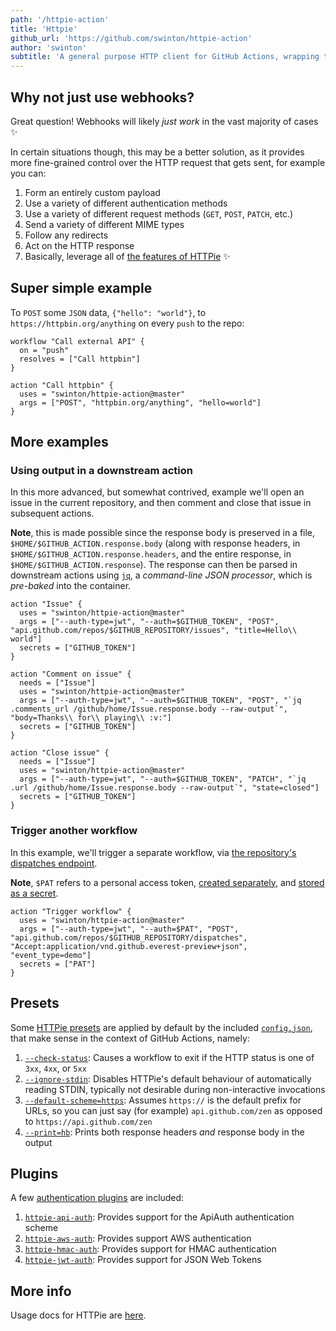 ```yaml
---
path: '/httpie-action'
title: 'Httpie'
github_url: 'https://github.com/swinton/httpie-action'
author: 'swinton'
subtitle: 'A general purpose HTTP client for GitHub Actions, wrapping the HTTPie CLI to enable human-friendly interactions with third-party web services that expose an API over HTTP in your development workflow.'
---
```


## Why not just use webhooks?

Great question! Webhooks will likely _just work_ in the vast majority of cases :sparkles:

In certain situations though, this may be a better solution, as it provides more fine-grained control over the HTTP request that gets sent, for example you can:

1. Form an entirely custom payload
1. Use a variety of different authentication methods
1. Use a variety of different request methods (`GET`, `POST`, `PATCH`, etc.)
1. Send a variety of different MIME types
1. Follow any redirects
1. Act on the HTTP response
1. Basically, leverage all of [the features of HTTPie](https://github.com/jakubroztocil/httpie/blob/1.0.2/README.rst#main-features) :sparkles:

## Super simple example

To `POST` some `JSON` data, `{"hello": "world"}`, to `https://httpbin.org/anything` on every `push` to the repo:

```hcl
workflow "Call external API" {
  on = "push"
  resolves = ["Call httpbin"]
}

action "Call httpbin" {
  uses = "swinton/httpie-action@master"
  args = ["POST", "httpbin.org/anything", "hello=world"]
}
```

## More examples

### Using output in a downstream action

In this more advanced, but somewhat contrived, example we'll open an issue in the current repository, and then comment and close that issue in subsequent actions.

**Note**, this is made possible since the response body is preserved in a file, `$HOME/$GITHUB_ACTION.response.body` (along with response headers, in `$HOME/$GITHUB_ACTION.response.headers`, and the entire response, in `$HOME/$GITHUB_ACTION.response`). The response can then be parsed in downstream actions using [`jq`](https://stedolan.github.io/jq/), a _command-line JSON processor_, which is _pre-baked_ into the container.

```hcl
action "Issue" {
  uses = "swinton/httpie-action@master"
  args = ["--auth-type=jwt", "--auth=$GITHUB_TOKEN", "POST", "api.github.com/repos/$GITHUB_REPOSITORY/issues", "title=Hello\\ world"]
  secrets = ["GITHUB_TOKEN"]
}

action "Comment on issue" {
  needs = ["Issue"]
  uses = "swinton/httpie-action@master"
  args = ["--auth-type=jwt", "--auth=$GITHUB_TOKEN", "POST", "`jq .comments_url /github/home/Issue.response.body --raw-output`", "body=Thanks\\ for\\ playing\\ :v:"]
  secrets = ["GITHUB_TOKEN"]
}

action "Close issue" {
  needs = ["Issue"]
  uses = "swinton/httpie-action@master"
  args = ["--auth-type=jwt", "--auth=$GITHUB_TOKEN", "PATCH", "`jq .url /github/home/Issue.response.body --raw-output`", "state=closed"]
  secrets = ["GITHUB_TOKEN"]
}
```

### Trigger another workflow

In this example, we'll trigger a separate workflow, via [the repository's dispatches endpoint](https://developer.github.com/actions/creating-workflows/triggering-a-repositorydispatch-webhook/#how-to-trigger-the-repositorydispatch-webhook).

**Note**, `$PAT` refers to a personal access token, [created separately](https://help.github.com/articles/creating-a-personal-access-token-for-the-command-line/), and [stored as a secret](https://developer.github.com/actions/creating-workflows/storing-secrets/).

```hcl
action "Trigger workflow" {
  uses = "swinton/httpie-action@master"
  args = ["--auth-type=jwt", "--auth=$PAT", "POST", "api.github.com/repos/$GITHUB_REPOSITORY/dispatches", "Accept:application/vnd.github.everest-preview+json", "event_type=demo"]
  secrets = ["PAT"]
}
```

## Presets

Some [HTTPie presets](https://github.com/jakubroztocil/httpie/blob/1.0.2//README.rst#config) are applied by default by the included [`config.json`](config.json), that make sense in the context of GitHub Actions, namely:

1. [`--check-status`](https://github.com/jakubroztocil/httpie/blob/1.0.2//README.rst#scripting): Causes a workflow to exit if the HTTP status is one of `3xx`, `4xx`, or `5xx`
1. [`--ignore-stdin`](https://github.com/jakubroztocil/httpie/blob/1.0.2//README.rst#best-practices): Disables HTTPie's default behaviour of automatically reading STDIN, typically not desirable during non-interactive invocations
1. [`--default-scheme=https`](https://github.com/jakubroztocil/httpie/blob/1.0.2//README.rst#custom-default-scheme): Assumes `https://` is the default prefix for URLs, so you can just say (for example) `api.github.com/zen` as opposed to `https://api.github.com/zen`
1. [`--print=hb`](https://github.com/jakubroztocil/httpie/blob/1.0.2//README.rst#output-options): Prints both response headers _and_ response body in the output

## Plugins

A few [authentication plugins](https://github.com/jakubroztocil/httpie/blob/1.0.2//README.rst#auth-plugins) are included:

1. [`httpie-api-auth`](https://github.com/pd/httpie-api-auth): Provides support for the ApiAuth authentication scheme
1. [`httpie-aws-auth`](https://github.com/httpie/httpie-aws-auth): Provides support AWS authentication
1. [`httpie-hmac-auth`](https://github.com/guardian/httpie-hmac-auth): Provides support for HMAC authentication
1. [`httpie-jwt-auth`](https://github.com/teracyhq/httpie-jwt-auth): Provides support for JSON Web Tokens

## More info

Usage docs for HTTPie are [here](https://github.com/jakubroztocil/httpie).
